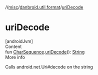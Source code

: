 //[misc](../index.md)/[danbroid.util.format](index.md)/[uriDecode](uri-decode.md)



# uriDecode  
[androidJvm]  
Content  
fun [CharSequence](https://kotlinlang.org/api/latest/jvm/stdlib/kotlin/-char-sequence/index.html).[uriDecode](uri-decode.md)(): [String](https://kotlinlang.org/api/latest/jvm/stdlib/kotlin/-string/index.html)  
More info  


Calls android.net.Uri#decode on the string

  



